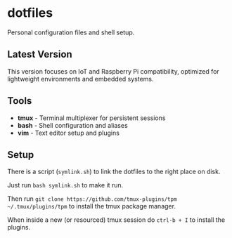 # dotfiles

Personal configuration files and shell setup.

## Latest Version

This version focuses on IoT and Raspberry Pi compatibility, optimized for lightweight environments and embedded systems.

## Tools

- **tmux** - Terminal multiplexer for persistent sessions
- **bash** - Shell configuration and aliases  
- **vim** - Text editor setup and plugins

## Setup

There is a script (`symlink.sh`) to link the dotfiles to the right place on disk.

Just run `bash symlink.sh` to make it run.

Then run `git clone https://github.com/tmux-plugins/tpm ~/.tmux/plugins/tpm` to install the tmux package manager.

When inside a new (or resourced) tmux session do `ctrl-b + I` to install the plugins.
